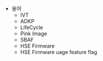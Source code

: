 - 용어
	- IVT
	- ADKP
	- LifeCycle
	- Pink Image
	- SBAF
	- HSE Firmware
	- HSE Firmware uage feature flag